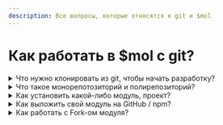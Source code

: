 ```yaml
---
description: Все вопросы, которые относятся к git и $mol
---
```


# Как работать в $mol с git?

<details>

<summary>Что нужно клонировать из git, чтобы начать разработку?</summary>

Нужно клонировать рабочее окружение и уже в нём начать работать.

```
git clone https://github.com/hyoo-ru/mam.git ./mam && cd mam
npm install && npm start
```

Подробнее тут: [https://mol.hyoo.ru/#!demo=mol\_button\_demo/bench=init/Description=Create%20MAM%20project](https://mol.hyoo.ru/#!demo=mol\_button\_demo/bench=init/Description=Create%20MAM%20project)

</details>

<details>

<summary>Что такое монорепотозиторий и полирепозиторий?</summary>

Подробнее вы можете узнать [здесь](https://mol.hyoo.ru/#!section=articles/author=hyoo-ru/repo=HabHub/article=4/Articles.Datails\_text=%D0%9C%D0%BE%D0%BD%D0%BE%D1%80%D0%B5%D0%BF%D0%BE%D0%B7%D0%B8%D1%82%D0%BE%D1%80%D0%B8%D0%B8%20%D0%B8%20%D0%BF%D0%BE%D0%BB%D0%B8%D1%80%D0%B5%D0%BF%D0%BE%D0%B7%D0%B8%D1%82%D0%BE%D1%80%D0%B8%D0%B8) .\
МАМ поддерживает работу с этими 2 типами репозиториев и предоставляет свои команды npm для работы с ними.

Также можно для лучшего понимания видов репозиториев можно посмотреть данный сайт [https://monorepo.tools/](https://monorepo.tools/)

</details>

<details>

<summary>Как установить какой-либо модуль, проект?</summary>

Для установки какого-либо модуля в mam достаточно команды

```
yarn start hyoo/app
```

Эта команда установит данную версию модуля в деррикторию mam и все зависимости к нему. [https://github.com/hyoo-ru/apps.hyoo.ru](https://github.com/hyoo-ru/apps.hyoo.ru)\
\
Подробнее можете прочитать [здесь](https://mol.hyoo.ru/#!section=articles/author=hyoo-ru/repo=HabHub/article=4/Articles.Datails\_text=%D0%9C%D0%BE%D0%BD%D0%BE%D1%80%D0%B5%D0%BF%D0%BE%D0%B7%D0%B8%D1%82%D0%BE%D1%80%D0%B8%D0%B8%20%D0%B8%20%D0%BF%D0%BE%D0%BB%D0%B8%D1%80%D0%B5%D0%BF%D0%BE%D0%B7%D0%B8%D1%82%D0%BE%D1%80%D0%B8%D0%B8)\


</details>

<details>

<summary>Как выложить свой модуль на GitHub / npm?</summary>

Инструкция по публикации модулей в интернете уже написана. Она начинается с разела ["Монорепозитории и полирепозитории" ](https://mol.hyoo.ru/#!section=articles/author=hyoo-ru/repo=HabHub/article=4/Articles.Datails\_text=%D0%9C%D0%BE%D0%BD%D0%BE%D1%80%D0%B5%D0%BF%D0%BE%D0%B7%D0%B8%D1%82%D0%BE%D1%80%D0%B8%D0%B8%20%D0%B8%20%D0%BF%D0%BE%D0%BB%D0%B8%D1%80%D0%B5%D0%BF%D0%BE%D0%B7%D0%B8%D1%82%D0%BE%D1%80%D0%B8%D0%B8)из статьи [Введение в $mol. Часть 1. Модульная система МАМ.](https://mol.hyoo.ru/#!section=articles/author=hyoo-ru/repo=HabHub/article=4)\
\
Необходимо обратить внимание на несколько моментов

* Пример готового модуля на GitHub: [https://github.com/hyoo-ru/apps.hyoo.ru](https://github.com/hyoo-ru/apps.hyoo.ru)&#x20;
* Чтобы использовать начать модуль, достаточно команды `yarn start hyoo/app`&#x20;
* Модуль будет установлен в деррикторию проекта mam согласно его имени
* Если до этого не было опыта работа с полирепозиторием, осознать, что  git репозитории могут быть вложены друг в друга как матрёшка и работать изолированно достаточно сложно.
* Если у вас остались вопросы по публикации, задайти их нам в чат в телеграмме: [https://t.me/mam\_mol](https://t.me/mam\_mol). Сообщество поможет разобраться и настроить публикацию пакетов



</details>

<details>

<summary>Как работать с  Fork-ом модуля?</summary>

Fork - это копия репозитория, через который вы можете независимо вносить изменения в своём репозитории и потом создавать Pull Requests для внесения этих изменений в основной репозиторий модуля.\
Вы можете ознакомиться с данной темой здесь: [https://www.atlassian.com/ru/git/tutorials/syncing](https://www.atlassian.com/ru/git/tutorials/syncing)

Или здесь : [https://docs.github.com/en/pull-requests/collaborating-with-pull-requests/working-with-forks/about-forks](https://docs.github.com/en/pull-requests/collaborating-with-pull-requests/working-with-forks/about-forks) . Прочтите все разделы Working with fork - это ответит на большинство вопрос связанных с работой fork\


</details>
